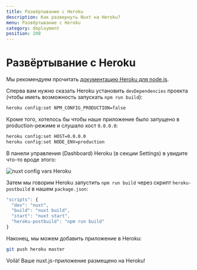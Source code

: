 ```yaml
---
title: Развёртывание с Heroku
description: Как развернуть Nuxt на Heroku?
menu: Развёртывание с Heroku
category: deployment
position: 208
---
```


# Развёртывание с Heroku

Мы рекомендуем прочитать [документацию Heroku для node.js](https://devcenter.heroku.com/articles/nodejs-support).

Сперва вам нужно сказать Heroku установить `devDependencies` проекта (чтобы иметь возможность запускать `npm run build`):
```bash
heroku config:set NPM_CONFIG_PRODUCTION=false
```

Кроме того, хотелось бы чтобы наше приложение было запущено в production-режиме и слушало хост `0.0.0.0`:
```bash
heroku config:set HOST=0.0.0.0
heroku config:set NODE_ENV=production
```

В панели управления (Dashboard) Heroku (в секции Settings) в увидите что-то вроде этого:

![nuxt config vars Heroku](https://i.imgur.com/EEKl6aS.png)

Затем мы говорим Heroku запустить `npm run build` через скрипт `heroku-postbuild` в нашем `package.json`:
```js
"scripts": {
  "dev": "nuxt",
  "build": "nuxt build",
  "start": "nuxt start",
  "heroku-postbuild": "npm run build"
}
```

Наконец, мы можем добавить приложение в Heroku:
```bash
git push heroku master
```

Voilà! Ваше nuxt.js-приложение размещено на Heroku!
